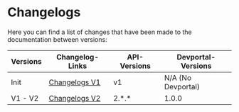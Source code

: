 # Changelogs

Here you can find a list of changes that have been made to the documentation between versions:

| Versions | Changelog-Links                            | API-Versions | Devportal-Versions |
| -------- | ------------------------------------------ | ------------ | ------------------ |
| Init     | <a href="/changelogs/v1">Changelogs V1</a> | v1           | N/A (No Devportal) |
| V1 - V2  | <a href="/changelogs/v2">Changelogs V2</a> | 2.\*.\*      | 1.0.0              |
